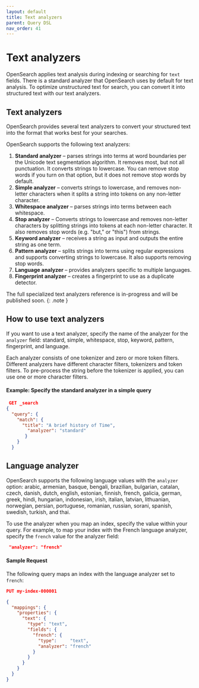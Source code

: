 ```yaml
---
layout: default
title: Text analyzers
parent: Query DSL
nav_order: 41
---
```



# Text analyzers

OpenSearch applies text analysis during indexing or searching for `text` fields. There is a standard  analyzer that OpenSearch uses by default for text analysis. To optimize unstructured text for search, you can convert it into structured text with our text analyzers.

## Text analyzers

OpenSearch provides several text analyzers to convert your structured text into the format that works best for your searches.

OpenSearch supports the following text analyzers:

1. **Standard analyzer** – parses strings into terms at word boundaries per the Unicode text segmentation algorithm. It removes most, but not all punctuation. It converts strings to lowercase. You can remove stop words if you turn on that option, but it does not remove stop words by default.
1. **Simple analyzer** – converts strings to lowercase, and removes non-letter characters when it splits a string into tokens on any non-letter character.
1. **Whitespace analyzer** – parses strings into terms between each whitespace.
1. **Stop analyzer** – Converts strings to lowercase and removes non-letter characters by splitting strings into tokens at each non-letter character. It also removes stop words (e.g. "but," or "this") from strings.
1. **Keyword analyzer** – receives a string as input and outputs the entire string as one term.
1. **Pattern analyzer** – splits strings into terms using regular expressions and supports converting strings to lowercase. It also supports removing stop words.
1. **Language analyzer** – provides analyzers specific to multiple languages.
1. **Fingerprint analyzer** – creates a fingerprint to use as a duplicate detector.

The full specialized text analyzers reference is in-progress and will be published soon.
{: .note }

## How to use text analyzers

If you want to use a text analyzer, specify the name of the analyzer for the `analyzer` field: standard, simple, whitespace, stop, keyword, pattern, fingerprint, and language.

Each analyzer consists of one tokenizer and zero or more token filters. Different analyzers have different character filters, tokenizers and token filters. To pre-process the string before the tokenizer is applied, you can use one or more character filters.

#### Example: Specify the standard analyzer in a simple query

```json
 GET _search
{
  "query": {
    "match": {
      "title": "A brief history of Time",
        "analyzer": "standard"
       }
    }
  }
  ```




<!-- This is a list of the 7 individual new pages we need to write
If you want to select one of the text analyzers, see [Text analyzers reference]({{site.url}}{{site.baseurl}}/opensearch/query-dsl/specialized-analyzers).

## Specialized text analyzers

1. Standard analyzer
1. Simple
1. Whitespace
1. Stop
1. Keyword
1. Pattern
1. Language
1. Fingerprint
-->

## Language analyzer

OpenSearch supports the following language values with the `analyzer` option:
arabic, armenian, basque, bengali, brazilian, bulgarian, catalan, czech, danish, dutch, english, estonian, finnish, french, galicia, german, greek, hindi, hungarian, indonesian, irish, italian, latvian, lithuanian, norwegian, persian, portuguese, romanian, russian, sorani, spanish, swedish, turkish, and thai.

To use the analyzer when you map an index, specify the value within your query. For example, to map your index with the French language analyzer, specify the `french` value for the analyzer field:

```json
 "analyzer": "french"
 ```

#### Sample Request

The following query maps an index with the language analyzer set to `french`:

```json
PUT my-index-000001

{
  "mappings": {
    "properties": {
      "text": { 
        "type": "text",
        "fields": {
          "french": { 
            "type":     "text",
            "analyzer": "french"
          }
        }
      }
    }
  }
}
```

<!-- TO do: each of the options needs its own section with an example. Convert table to individual sections, and then give a streamlined list with valid values. -->